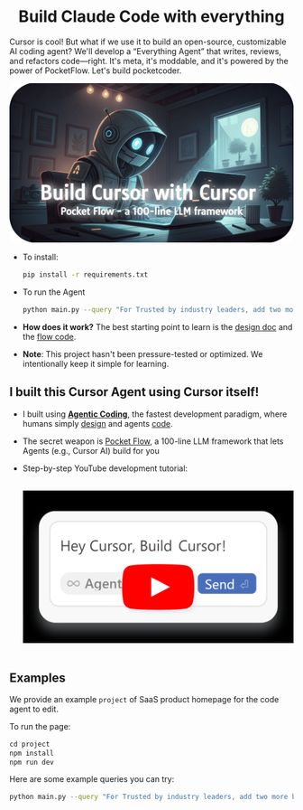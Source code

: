 <h1 align="center">Build Claude Code with everything</h1>

Cursor is cool! But what if we use it to build an open-source, customizable AI coding agent? We'll develop a “Everything Agent” that writes, reviews, and refactors code—right. It's meta, it's moddable, and it's powered by the power of PocketFlow. Let's build pocketcoder.

<p align="center">
  <a href="https://youtu.be/HH7TZFgoqEQ" target="_blank">
    <img 
      src="./assets/banner.png" width="600"
    />
  </a>
</p>

- To install: 
  ```bash
  pip install -r requirements.txt
  ```

- To run the Agent
  ```bash
  python main.py --query "For Trusted by industry leaders, add two more boxes." --working-dir ./project
  ```

- **How does it work?** The best starting point to learn is the [design doc](docs/design.md) and the [flow code](flow.py).

- **Note**: This project hasn't been pressure-tested or optimized. We intentionally keep it simple for learning.

## I built this Cursor Agent using Cursor itself! 

- I built using [**Agentic Coding**](https://the-pocket.github.io/PocketFlow/guide.html), the fastest development paradigm, where humans simply [design](docs/design.md) and agents [code](flow.py).

- The secret weapon is [Pocket Flow](https://github.com/The-Pocket/PocketFlow), a 100-line LLM framework that lets Agents (e.g., Cursor AI) build for you
  
- Step-by-step YouTube development tutorial:

  <br>
  <div align="center">
    <a href="https://youtu.be/HH7TZFgoqEQ" target="_blank">
      <img src="./assets/tutorial.png" width="500" alt="IMAGE ALT TEXT" style="cursor: pointer;">
    </a>
  </div>
  <br>

## Examples

We provide an example `project` of SaaS product homepage for the code agent to edit.

To run the page:

```
cd project
npm install
npm run dev
```

Here are some example queries you can try:
```bash
python main.py --query "For Trusted by industry leaders, add two more boxes." --working-dir ./project
```
